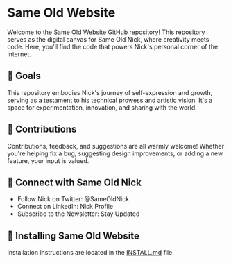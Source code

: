 # Same Old Website

Welcome to the Same Old Website GitHub repository! This repository serves as the digital canvas for Same Old Nick, where creativity meets code. Here, you'll find the code that powers Nick's personal corner of the internet. 

## 🚀 Goals
This repository embodies Nick's journey of self-expression and growth, serving as a testament to his technical prowess and artistic vision. It's a space for experimentation, innovation, and sharing with the world.

## 🤝 Contributions
Contributions, feedback, and suggestions are all warmly welcome! Whether you're helping fix a bug, suggesting design improvements, or adding a new feature, your input is valued.

## 🔗 Connect with Same Old Nick

 * Follow Nick on Twitter: @SameOldNick
 * Connect on LinkedIn: Nick Profile
 * Subscribe to the Newsletter: Stay Updated

## 💽 Installing Same Old Website

Installation instructions are located in the [INSTALL.md](INSTALL.md) file.
